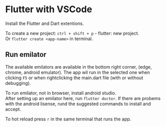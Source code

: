 # Flutter with VSCode

Install the Flutter and Dart extentions.

To create a new project: `ctrl + shift + p` - flutter: new project.\
Or `flutter create <app-name>` in terminal.

## Run emilator

The available emilators are available in the bottom right corner, (edge, chrome, android emulator). The app wil run in the selected one when clicking `F5` or when rightclicking the main.dart file (with or without debugging).

To run emilator, not in browser, install android studio.\
After setting up an emilator here, run `flutter doctor`. If there are probems with the android lisense, rund the suggested commands to install and accept.

To hot reload press `r` in the same terminal that runs the app.